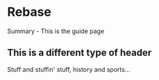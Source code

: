 # Rebase

Summary - This is the guide page

## This is a different type of header

Stuff and stuffin' stuff, history and sports...
